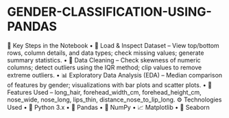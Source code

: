 # GENDER-CLASSIFICATION-USING-PANDAS
📑 Key Steps in the Notebook
• 📂 Load & Inspect Dataset – View top/bottom rows, column details, and data types; check missing values; generate summary statistics.
• 🧹 Data Cleaning – Check skewness of numeric columns; detect outliers using the IQR method; clip values to remove extreme outliers.
• 📊 Exploratory Data Analysis (EDA) – Median comparison of features by gender; visualizations with bar plots and scatter plots.
• 📝 Features Used – long_hair, forehead_width_cm, forehead_height_cm, nose_wide, nose_long, lips_thin, distance_nose_to_lip_long.
⚙️ Technologies Used
• 🐍 Python 3.x
• 🐼 Pandas
• 🔢 NumPy
• 📈 Matplotlib
• 🎨 Seaborn

